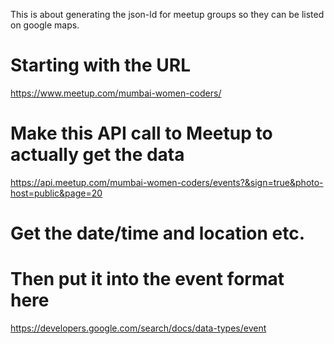 This is about generating the json-ld for meetup groups so they can be listed on google maps.

# Starting with the URL 
https://www.meetup.com/mumbai-women-coders/

# Make this API call to Meetup to actually get the data
https://api.meetup.com/mumbai-women-coders/events?&sign=true&photo-host=public&page=20

# Get the date/time and location etc.

# Then put it into the event format here
https://developers.google.com/search/docs/data-types/event
